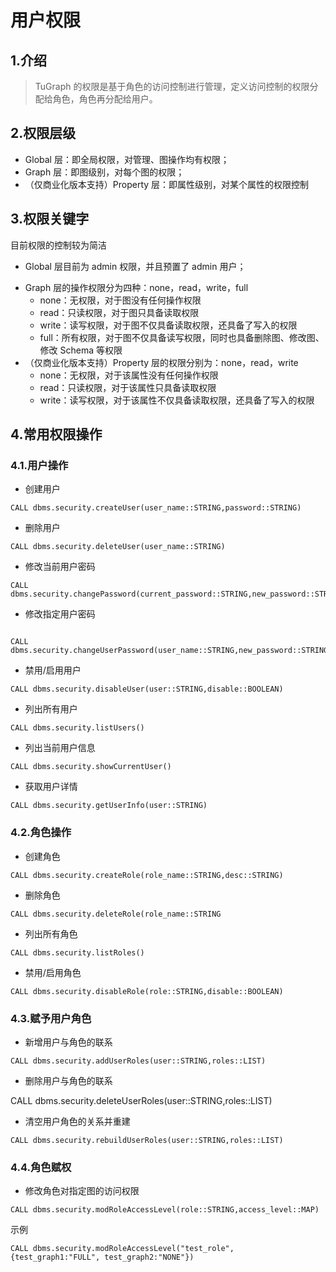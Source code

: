 # 用户权限

## 1.介绍

> TuGraph 的权限是基于角色的访问控制进行管理，定义访问控制的权限分配给角色，角色再分配给用户。

## 2.权限层级

- Global 层：即全局权限，对管理、图操作均有权限；
- Graph 层：即图级别，对每个图的权限；
- （仅商业化版本支持）Property 层：即属性级别，对某个属性的权限控制

## 3.权限关键字

目前权限的控制较为简洁

- Global 层目前为 admin 权限，并且预置了 admin 用户；

* Graph 层的操作权限分为四种：none，read，write，full
  - none：无权限，对于图没有任何操作权限
  - read：只读权限，对于图只具备读取权限
  - write：读写权限，对于图不仅具备读取权限，还具备了写入的权限
  - full：所有权限，对于图不仅具备读写权限，同时也具备删除图、修改图、修改 Schema 等权限
* （仅商业化版本支持）Property 层的权限分别为：none，read，write
  - none：无权限，对于该属性没有任何操作权限
  - read：只读权限，对于该属性只具备读取权限
  - write：读写权限，对于该属性不仅具备读取权限，还具备了写入的权限

## 4.常用权限操作

### 4.1.用户操作

- 创建用户

```cypher
CALL dbms.security.createUser(user_name::STRING,password::STRING)
```

- 删除用户

```cypher
CALL dbms.security.deleteUser(user_name::STRING)
```

- 修改当前用户密码

```cypher
CALL dbms.security.changePassword(current_password::STRING,new_password::STRING)
```

- 修改指定用户密码

```cypher

CALL dbms.security.changeUserPassword(user_name::STRING,new_password::STRING)
```

- 禁用/启用用户

```cypher
CALL dbms.security.disableUser(user::STRING,disable::BOOLEAN)
```

- 列出所有用户

```cypher
CALL dbms.security.listUsers()
```

- 列出当前用户信息

```cypher
CALL dbms.security.showCurrentUser()
```

- 获取用户详情

```cypher
CALL dbms.security.getUserInfo(user::STRING)
```

### 4.2.角色操作

- 创建角色

```cypher
CALL dbms.security.createRole(role_name::STRING,desc::STRING)
```

- 删除角色

```cypher
CALL dbms.security.deleteRole(role_name::STRING
```

- 列出所有角色

```cypher
CALL dbms.security.listRoles()
```

- 禁用/启用角色

```cypher
CALL dbms.security.disableRole(role::STRING,disable::BOOLEAN)
```

### 4.3.赋予用户角色

- 新增用户与角色的联系

```cypher
CALL dbms.security.addUserRoles(user::STRING,roles::LIST)
```

- 删除用户与角色的联系

CALL dbms.security.deleteUserRoles(user::STRING,roles::LIST)

- 清空用户角色的关系并重建

```cypher
CALL dbms.security.rebuildUserRoles(user::STRING,roles::LIST)
```

### 4.4.角色赋权

- 修改角色对指定图的访问权限

```cypher
CALL dbms.security.modRoleAccessLevel(role::STRING,access_level::MAP)
```

示例

```cypher
CALL dbms.security.modRoleAccessLevel("test_role", {test_graph1:"FULL", test_graph2:"NONE"})
```